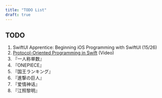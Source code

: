 ```yaml
---
title: "TODO List"
draft: true
---
```


## TODO
1. SwiftUI Apprentice: Beginning iOS Programming with SwiftUI (15/26)
2. [Protocol-Oriented Programming in Swift](https://developer.apple.com/videos/play/wwdc2015/408/) (Video)
3. 『一人称単数』
4. 『ONEPIECE』
5. 『国王ランキング』
6. 『進撃の巨人』
7. 『爱情神话』
8. 『江照黎明』
